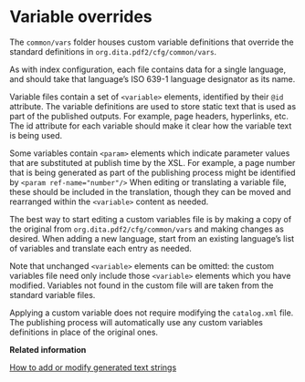 # Variable overrides

The `common/vars` folder houses custom variable definitions that override the standard definitions in `org.dita.pdf2/cfg/common/vars`.

As with index configuration, each file contains data for a single language, and should take that language’s ISO 639-1 language designator as its name.

Variable files contain a set of `<variable>` elements, identified by their `@id` attribute. The variable definitions are used to store static text that is used as part of the published outputs. For example, page headers, hyperlinks, etc. The id attribute for each variable should make it clear how the variable text is being used.

Some variables contain `<param>` elements which indicate parameter values that are substituted at publish time by the XSL. For example, a page number that is being generated as part of the publishing process might be identified by `<param ref-name="number"/>` When editing or translating a variable file, these should be included in the translation, though they can be moved and rearranged within the `<variable>` content as needed.

The best way to start editing a custom variables file is by making a copy of the original from `org.dita.pdf2/cfg/common/vars` and making changes as desired. When adding a new language, start from an existing language’s list of variables and translate each entry as needed.

Note that unchanged `<variable>` elements can be omitted: the custom variables file need only include those `<variable>` elements which you have modified. Variables not found in the custom file will are taken from the standard variable files.

Applying a custom variable does not require modifying the `catalog.xml` file. The publishing process will automatically use any custom variables definitions in place of the original ones.

**Related information**  


[How to add or modify generated text strings](../topics/plugin-addgeneratedtext.md)

